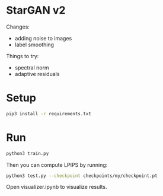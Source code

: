 # StarGAN v2

Changes:
- adding noise to images
- label smoothing

Things to try:
- spectral norm
- adaptive residuals

# Setup

```bash
pip3 install -r requirements.txt
```

# Run

```bash
python3 train.py
```

Then you can compute LPIPS by running:
```bash
python3 test.py --checkpoint checkpoints/my/checkpoint.pt
```

Open visualizer.ipynb to visualize results.

